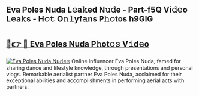 ## Eva Poles Nuda L𝚎a𝚔ed N𝚞𝚍e - Part-f5Q Vi𝚍𝚎o L𝚎a𝚔s - H𝚘𝚝 O𝚗𝚕yf𝚊ns P𝚑𝚘tos h9GIG

# <h2><a href="http://kf73vv.oniu.top/?m=Eva+Poles+Nuda">🔗👉 🔴 Eva Poles Nuda P𝚑ot𝚘𝚜 V𝚒d𝚎o</a></h2>

[![Eva Poles Nuda Nu𝚍e𝚜](https://i.imgur.com/0qMVB7G.gif)](http://kf73vv.oniu.top/?m=Eva+Poles+Nuda)
Online influencer Eva Poles Nuda, famed for sharing dance and lifestyle knowledge, through presentations and personal vlogs. Remarkable aerialist partner Eva Poles Nuda, acclaimed for their exceptional abilities and accomplishments in performing aerial acts with partners.  

